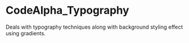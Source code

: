 # CodeAlpha_Typography
Deals with typography techniques along with background styling effect using gradients.
